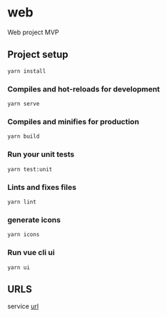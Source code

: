 # web
Web project MVP


## Project setup
```
yarn install
```

### Compiles and hot-reloads for development
```
yarn serve
```

### Compiles and minifies for production
```
yarn build
```

### Run your unit tests
```
yarn test:unit
```

### Lints and fixes files
```
yarn lint
```

### generate icons
```
yarn icons
```

### Run vue cli ui
```
yarn ui
```

## URLS

service [url](https://web-prod-bc72c.firebaseapp.com/) 


